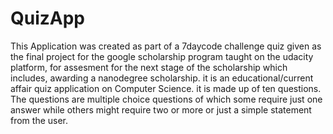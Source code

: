# QuizApp
This Application was created as part of a 7daycode challenge quiz given as the final project for the google scholarship program taught on the udacity platform, for assesment for the next stage of the scholarship which includes, awarding a nanodegree scholarship.
it is an educational/current affair quiz application on Computer Science. it is made up of ten questions.
The questions are multiple choice questions of which some require just one answer while others might require two or more or just a simple statement from the user.
